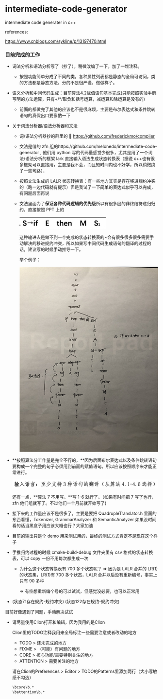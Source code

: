 # intermediate-code-generator

intermediate code generater in c++

references:

https://www.cnblogs.com/sykline/p/13197470.html

### 目前完成的工作

- 词法分析和语法分析写了（抄了），稍微改编了一下，加了一堆注释。
  - 按照功能简单分成了不同的类，各种属性列表都是静态的全局可访问，类的方法都是静态方法。分的不是很严谨，做做样子。
  
- 语义分析和中间代码生成：目前算法4.2赋值语句基本完成(只能按照实验手册写明的方法运算，只有+/*/取负和括号运算，减运算和除运算是没有的)

  - 前面的都做完了其他的应该也不是很麻烦，主要是布尔表达式和条件跳转语句的真假出口要斟酌一下

- 关于词法分析器/语法分析器和文法

  - 词/语法分析器抄的群里的 🔗 https://github.com/frederickmo/compiler

  - 文法是借的 zfn 组的https://github.com/melonedo/intermediate-code-generator , 他们用 python 写的代码量感觉少很多，尤其是用了一个词法/语法分析的框架 lark 直接输入语法生成状态转换表（据说 c++也有很多框架可以直接用，主要是我不会，而且短时间内也不好学，所以稍微绕了一些弯路），

  - 按照文法生成的 LALR 状态转换表：有一些地方其实是存在移进规约冲突的（跑一边代码就有提示）但是我试了一下简单的表达式似乎可以完成，有问题后面再说

  - 文法里面为了**保证各种代码逻辑的优先级**所以有很多层的非终结符递归归约，直接按照 PPT 上的

    ![截屏2022-01-03 02.23.20](img1.jpg)

    这种输进去是做不到一个完成的状态转换表的~会有很多很多很多需要手动解决的移进规约冲突，所以如果写中间代码生成语句的翻译的过程的话，建议写的时候手动推导一下。

    举个例子：

    ![IMG_1580](IMG_1580.jpg)

- **按照算法分工作量是完全不行的，**因为后面布尔表达式以及条件跳转语句要构成一个完整的句子必须用到前面的赋值语句。所以应该按照顺序来才能正常进行。

  ![截屏2022-01-03 02.29.15](img2.jpg)

  还有一点，**算法 7 不用写。**写 1-6 就行了。（如果有时间把 7 写了也行，zfn 他们组就写了。不过他们一个月前就开始写了)

- 接下来的工作量应该不是很多了，主要是要把 QuadrupleTranslator.h 里面的东西看懂，Tokenizer, GrammarAnalyzer 和 SemanticAnalyzer 如果没时间看的话当黑盒子用应该大概也行？大家加油

- 目前的输出只是个 demo 用来测试用的，最终的测试方式肯定不是现在这个样子

- 手推归约过程的时候 cmake-build-debug 文件夹里有 csv 格式的状态转换表，可以 copy 一份不用每次都生成一次

  - 为什么这个状态转换表有 700 多个状态呢？ => 因为是 LALR 合并的 LR(1)的状态集，LR(1)有 700 多个状态，LALR 合并以后没有重新编号，事实上只有 90 多种

    => 有空想重新编个号的可以试试，但感觉没必要，也可以正常用
  
- (状态71存在规约-规约冲突)
(状态122存在规约-规约冲突)
  
目前好像遇到了问题，手动解决试试

- 请尽量使用Clion打开和编辑，因为我用的是Clion

  Clion里的TODO注释我用来全局标注一些需要注意或者改动的地方

  - TODO > 还未完成的地方
  - FIXME > （可能）有问题的地方
  - CORE > 核心功能/需要特别关注的地方
  - ATTENTION > 需要关注的地方

  请在Clion的Preferences > Editor > TODO的Patterns里添加两行（大小写敏感不勾选）

  ```
  \bcore\b.*
  \battention\b.*
  ```

  
